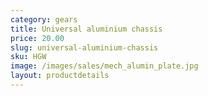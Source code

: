 ```yaml
---
category: gears
title: Universal aluminium chassis
price: 20.00
slug: universal-aluminium-chassis
sku: HGW
image: /images/sales/mech_alumin_plate.jpg
layout: productdetails
---
```


